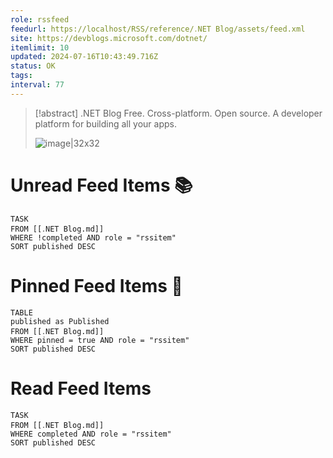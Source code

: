 ```yaml
---
role: rssfeed
feedurl: https://localhost/RSS/reference/․NET Blog/assets/feed.xml
site: https://devblogs.microsoft.com/dotnet/
itemlimit: 10
updated: 2024-07-16T10:43:49.716Z
status: OK
tags: 
interval: 77
---
```

> [!abstract] .NET Blog
> Free. Cross-platform. Open source. A developer platform for building all your apps.
>
> ![image|32x32](https://devblogs.microsoft.com/dotnet/wp-content/uploads/sites/10/2018/10/Microsoft-Favicon.png)
# Unread Feed Items 📚
~~~dataview
TASK
FROM [[․NET Blog.md]]
WHERE !completed AND role = "rssitem"
SORT published DESC
~~~

# Pinned Feed Items 📌
~~~dataview
TABLE
published as Published
FROM [[․NET Blog.md]]
WHERE pinned = true AND role = "rssitem"
SORT published DESC
~~~

# Read Feed Items
~~~dataview
TASK
FROM [[․NET Blog.md]]
WHERE completed AND role = "rssitem"
SORT published DESC
~~~